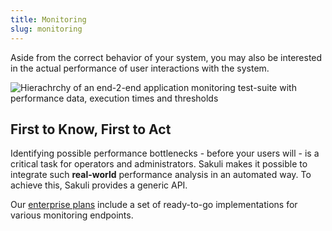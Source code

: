 ```yaml
---
title: Monitoring
slug: monitoring
---
```


Aside from the correct behavior of your system, you may also be interested in the actual performance of user interactions with the system.

<img src="/images/content/execution.svg" alt="Hierachrchy of an end-2-end application monitoring test-suite with performance data, execution times and thresholds" style="max-height: 400px" />

## First to Know, First to Act
Identifying possible performance bottlenecks - before your users will - is a critical task for operators and administrators. Sakuli makes it possible to integrate such __real-world__ performance analysis in an automated way. To achieve this, Sakuli provides a generic API.

Our [enterprise plans](/enterprise) include a set of ready-to-go implementations for various monitoring endpoints.